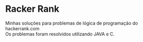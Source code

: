 # Racker Rank
Minhas soluções para problemas de lógica de programação do hackerrank.com
<br>
Os problemas foram resolvidos utilizando JAVA e C.
